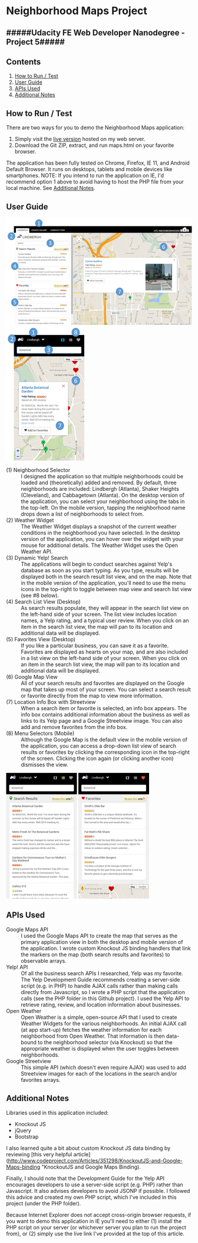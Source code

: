 Neighborhood Maps Project
==================
#####Udacity FE Web Developer Nanodegree - Project 5#####
---

Contents
--------

1. [How to Run / Test](#chapter-1)  
2. [User Guide](#chapter-2)  
3. [APIs Used](#chapter-3)    
4. [Additional Notes](#chapter-4)    

How to Run / Test <a id="chapter-1"></a>
-----------------
There are two ways for you to demo the Neighborhood Maps application:    

1. Simply visit the [live version](http://www.vincentmaling.com/np/maptest.html "Neighborhood Maps") hosted on my web server.  
2. Download the Git ZIP, extract, and run maps.html on your favorite browser. 

The application has been fully tested on Chrome, Firefox, IE 11, and Android Default Browser. It runs on desktops, tablets and mobile devices like smartphones.
NOTE: If you intend to run the application on IE, I'd recommend option 1 above to avoid having to host the PHP file from your local machine. See [Additional Notes](#chapter-4).

User Guide <a id="chapter-2"></a>
----------
![Desktop Screenshot](https://github.com/vincemaling/FE-Web-Dev-Nano-P5/blob/master/images/screenshot%20-%20desktop%20-%20small.png) 
![Mobile Screenshot](https://github.com/vincemaling/FE-Web-Dev-Nano-P5/blob/master/images/screenshot%20-%20mobile%20-%20small.png)  

<dl><dt>(1) Neighborhood Selector</dt>
<dd>I designed the application so that multiple neighborhoods could be loaded and (theoretically) added and removed. By default, three neighborhoods are included: Lindbergh (Atlanta), Shaker Heights (Cleveland), and Cabbagetown (Atlanta). On the desktop version of the application, you can select your neighborhood using the tabs in the top-left. On the mobile version, tapping the neighborhood name drops down a list of neighborhoods to select from.<dd>  

<dt>(2) Weather Widget</dt>
<dd>The Weather Widget displays a snapshot of the current weather conditions in the neighborhood you have selected. In the desktop version of the application, you can hover over the widget with your mouse for additional details. The Weather Widget uses the Open Weather API.</dd>  

<dt>(3) Dynamic Yelp! Search</dt>
<dd>The applications will begin to conduct searches against Yelp's database as soon as you start typing. As you type, results will be displayed both in the search result list view, and on the map. Note that in the mobile version of the application, you'll need to use the menu icons in the top-right to toggle between map view and search list view (see #8 below).</dd>

<dt>(4) Search List View (Desktop)</dt>
<dd>As search results populate, they will appear in the search list view on the left-hand side of your screen. The list view includes location names, a Yelp rating, and a typical user review. When you click on an item in the search list view, the map will pan to its location and additional data will be displayed.</dd>

<dt>(5) Favorites View (Desktop)</dt>
<dd>If you like a particular business, you can save it as a favorite. Favorites are displayed as hearts on your map, and are also included in a list view on the left-hand side of your screen. When you click on an item in the search list view, the map will pan to its location and additional data will be displayed.</dd>

<dt>(6) Google Map View</dt>
<dd>All of your search results and favorites are displayed on the Google map that takes up most of your screen. You can select a search result or favorite directly from the map to view more information.</dd>

<dt>(7) Location Info Box with Streetview</dt>
<dd>When a search item or favorite is selected, an info box appears. The info box contains additional information about the business as well as links to its Yelp page and a Google Streetview image. You can also add and remove favorites from the info box.</dd>  

<dt>(8) Menu Selectors (Mobile)</dt>
<dd>Although the Google Map is the default view in the mobile version of the application, you can access a drop-down list view of search results or favorites by clicking the corresponding icon in the top-right of the screen. Clicking the icon again (or clicking another icon) dismisses the view.</dd></dl>

![Mobile Search List](https://github.com/vincemaling/FE-Web-Dev-Nano-P5/blob/master/images/mobile-search-list.png)
![Mobile Favorites List](https://github.com/vincemaling/FE-Web-Dev-Nano-P5/blob/master/images/mobile-favorites-list.png)

APIs Used <a id="chapter-3"></a>
---------
<dl><dt>Google Maps API</dt>
<dd>I used the Google Maps API to create the map that serves as the primary application view in both the desktop and mobile version of the application. I wrote custom Knockout JS binding handlers that link the markers on the map (both search results and favorites) to observable arrays.</dd>  

<dt>Yelp! API</dt>
<dd>Of all the business search APIs I researched, Yelp was my favorite. The Yelp Development Guide recommends creating a server-side script (e.g. in PHP) to handle AJAX calls rather than making calls directly from Javascript, so I wrote a PHP script that the application calls (see the PHP folder in this Github project). I used the Yelp API to retrieve rating, review, and location information about businesses.</dd>

<dt>Open Weather</dt>
<dd>Open Weather is a simple, open-source API that I used to create Weather Widgets for the various neighborhoods. An initial AJAX call (at app start-up) fetches the weather information for each neighborhood from Open Weather. That information is then data-bound to the neighborhood selector (via Knockout) so that the appropriate weather is displayed when the user toggles between neighborhoods.</dd>

<dt>Google Streetview</dt>
<dd>This simple API (which doesn't even require AJAX) was used to add Streetview images for each of the locations in the search and/or favorites arrays.</dd></dl>

Additional Notes <a id="chapter-4"></a>
----------------
Libraries used in this application included:  
- Knockout JS
- jQuery
- Bootstrap

I also learned quite a bit about custom Knockout JS data binding by reviewing [this very helpful article] (http://www.codeproject.com/Articles/351298/KnockoutJS-and-Google-Maps-binding "KnockoutJS and Google Maps Binding).  

Finally, I should note that the Development Guide for the Yelp API encourages developers to use a server-side script (e.g. PHP) rather than Javascript. It also advises developers to avoid JSONP if possible. I followed this advice and created my own PHP script, which I've included in this project (under the PHP folder).  

Because Internet Explorer does not accept cross-origin browser requests, if you want to demo this application in IE you'll need to either (1) install the PHP script on your server (or whichever server you plan to run the project from), or (2) simply use the live link I've provided at the top of this article.


